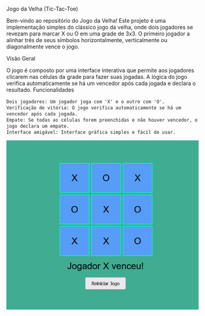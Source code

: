 Jogo da Velha (Tic-Tac-Toe)

Bem-vindo ao repositório do Jogo da Velha! Este projeto é uma implementação simples do clássico jogo da velha, onde dois jogadores se revezam para marcar X ou O em uma grade de 3x3. O primeiro jogador a alinhar três de seus símbolos horizontalmente, verticalmente ou diagonalmente vence o jogo.

Visão Geral

O jogo é composto por uma interface interativa que permite aos jogadores clicarem nas células da grade para fazer suas jogadas. A lógica do jogo verifica automaticamente se há um vencedor após cada jogada e declara o resultado.
Funcionalidades

    Dois jogadores: Um jogador joga com 'X' e o outro com 'O'.
    Verificação de vitória: O jogo verifica automaticamente se há um vencedor após cada jogada.
    Empate: Se todas as células forem preenchidas e não houver vencedor, o jogo declara um empate.
    Interface amigável: Interface gráfica simples e fácil de usar.

   ![exemplo](https://raw.githubusercontent.com/ThiagoTorresFerrao/Jogo-da-velha/c71171f74327309ae50fdbd622e46842fbe5f9e7/Imagem_exemplo.png)
